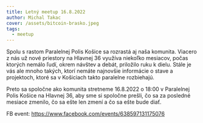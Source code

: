 ```yaml
---
title: Letný meetup 16.8.2022
author: Michal Takac
cover: /assets/bitcoin-brasko.jpeg
tags:
  - meetup
---
```

Spolu s rastom Paralelnej Polis Košice sa rozrastá aj naša komunita. Viacero z nás už nové priestory na Hlavnej 36 využíva niekoľko mesiacov, počas ktorých nemálo ľudí, okrem návštev a debát, priložilo ruku k dielu. Stále je vás ale mnoho takých, ktorí nemáte najnovšie informácie o stave a projektoch, ktoré sa v Košiciach takto paralelne rozbiehajú.

Preto sa spoločne ako komunita stretneme 16.8.2022 o 18:00 v Paralelnej Polis Košice na Hlavnej 36, aby sme si spoločne prešli, čo sa za posledné mesiace zmenilo, čo sa ešte len zmení a čo sa ešte bude diať.

FB event: https://www.facebook.com/events/638597131175076